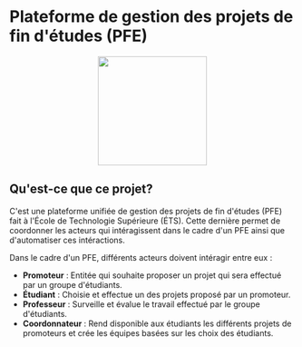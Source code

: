 # Plateforme de gestion des projets de fin d'études (PFE)

<p align="center">
  <img src="https://pfeetsmtl.systems/pfe-etsmtl-marque/fond-rouge-avec-description/logo-pfe-fond-rouge-avec-description.svg" width="192" height="192">
</p>

## Qu'est-ce que ce projet?
C'est une plateforme unifiée de gestion des projets de fin d'études (PFE) fait à l'École de Technologie Supérieure (ÉTS). Cette dernière permet de coordonner les acteurs qui intéragissent dans le cadre d'un PFE ainsi que d'automatiser ces intéractions. 

Dans le cadre d'un PFE, différents acteurs doivent intéragir entre eux :
- **Promoteur** : Entitée qui souhaite proposer un projet qui sera effectué par un groupe d'étudiants.
- **Étudiant** : Choisie et effectue un des projets proposé par un promoteur.
- **Professeur** : Surveille et évalue le travail effectué par le groupe d'étudiants.
- **Coordonnateur** : Rend disponible aux étudiants les différents projets de promoteurs et crée les équipes basées sur les choix des étudiants. 
